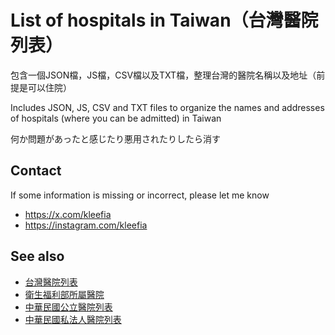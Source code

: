 # List of hospitals in Taiwan（台灣醫院列表）
包含一個JSON檔，JS檔，CSV檔以及TXT檔，整理台灣的醫院名稱以及地址（前提是可以住院）

Includes JSON, JS, CSV and TXT files to organize the names and addresses of hospitals (where you can be admitted) in Taiwan

何か問題があったと感じたり悪用されたりしたら消す

## Contact
If some information is missing or incorrect, please let me know
- https://x.com/kleefia
- https://instagram.com/kleefia

## See also
- [台灣醫院列表](https://zh.wikipedia.org/wiki/台灣醫院列表)
- [衛生福利部所屬醫院](https://zh.wikipedia.org/wiki/衛生福利部所屬醫院)
- [中華民國公立醫院列表](https://zh.wikipedia.org/wiki/中華民國公立醫院列表)
- [中華民國私法人醫院列表](https://zh.wikipedia.org/wiki/中華民國私法人醫院列表)
